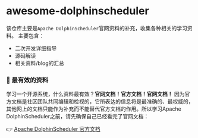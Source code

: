 # awesome-dolphinscheduler 

该仓库主要是`Apache DolphinScheduler`官网资料的补充，收集各种相关的学习资料。
主要包含：

+ 二次开发详细指导
+ 源码解读
+ 相关资料/blog的汇总

### **:tada:** 最有效的资料

学习一个开源系统，什么资料最有效？**官网文档！官方文档！官网文档！**
因为官方文档是社区团队共同编辑和检视的，它所表达的信息将是最准确的、最权威的，其他网上的文档只能作为补充而不能替代官方文档的作用。所以学习Apache DolphinScheduler之前，请先确保自己已经看完了官网文档：

:point_right: [Apache DolphinScheduler 官方文档](https://dolphinscheduler.apache.org/zh-cn/docs/latest/user_doc/about/introduction.html)
